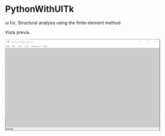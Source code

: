 # PythonWithUITk
ui for, Structural analysis using the finite element method


Vista previa.

![](screenshots/home.png)

